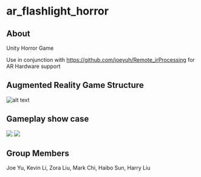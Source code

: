# ar_flashlight_horror

## About
Unity Horror Game

Use in conjunction with https://github.com/joeyuh/Remote_irProcessing for AR Hardware support

## Augmented Reality Game Structure
![alt text](https://joeworld.xyz/wp-content/uploads/Screenshot-2023-01-23-at-22.02.09.png)

## Gameplay show case
![](https://joeworld.xyz/wp-content/uploads/ezgif.com-gif-maker.gif)
![](https://joeworld.xyz/wp-content/uploads/ezgif.com-gif-maker-2.gif)

## Group Members
Joe Yu, Kevin Li, Zora Liu, Mark Chi, Haibo Sun, Harry Liu

